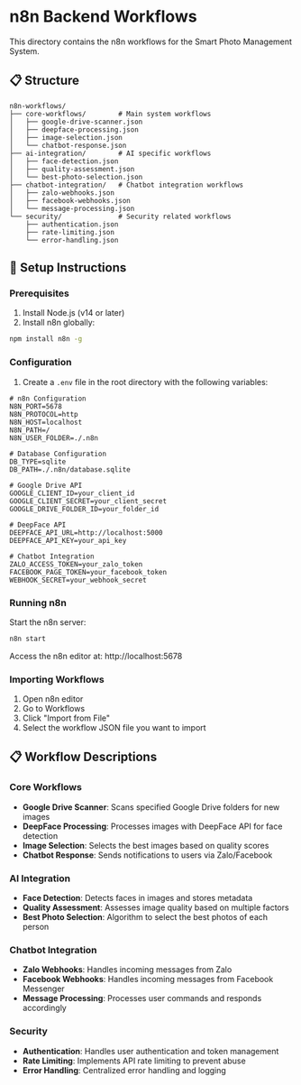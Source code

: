 # n8n Backend Workflows

This directory contains the n8n workflows for the Smart Photo Management System.

## 📋 Structure

```
n8n-workflows/
├── core-workflows/        # Main system workflows
│   ├── google-drive-scanner.json
│   ├── deepface-processing.json
│   ├── image-selection.json
│   └── chatbot-response.json
├── ai-integration/        # AI specific workflows
│   ├── face-detection.json
│   ├── quality-assessment.json
│   └── best-photo-selection.json
├── chatbot-integration/   # Chatbot integration workflows
│   ├── zalo-webhooks.json
│   ├── facebook-webhooks.json
│   └── message-processing.json
└── security/              # Security related workflows
    ├── authentication.json
    ├── rate-limiting.json
    └── error-handling.json
```

## 🚀 Setup Instructions

### Prerequisites

1. Install Node.js (v14 or later)
2. Install n8n globally:

```bash
npm install n8n -g
```

### Configuration

1. Create a `.env` file in the root directory with the following variables:

```
# n8n Configuration
N8N_PORT=5678
N8N_PROTOCOL=http
N8N_HOST=localhost
N8N_PATH=/
N8N_USER_FOLDER=./.n8n

# Database Configuration
DB_TYPE=sqlite
DB_PATH=./.n8n/database.sqlite

# Google Drive API
GOOGLE_CLIENT_ID=your_client_id
GOOGLE_CLIENT_SECRET=your_client_secret
GOOGLE_DRIVE_FOLDER_ID=your_folder_id

# DeepFace API
DEEPFACE_API_URL=http://localhost:5000
DEEPFACE_API_KEY=your_api_key

# Chatbot Integration
ZALO_ACCESS_TOKEN=your_zalo_token
FACEBOOK_PAGE_TOKEN=your_facebook_token
WEBHOOK_SECRET=your_webhook_secret
```

### Running n8n

Start the n8n server:

```bash
n8n start
```

Access the n8n editor at: http://localhost:5678

### Importing Workflows

1. Open n8n editor
2. Go to Workflows
3. Click "Import from File"
4. Select the workflow JSON file you want to import

## 📋 Workflow Descriptions

### Core Workflows

- **Google Drive Scanner**: Scans specified Google Drive folders for new images
- **DeepFace Processing**: Processes images with DeepFace API for face detection
- **Image Selection**: Selects the best images based on quality scores
- **Chatbot Response**: Sends notifications to users via Zalo/Facebook

### AI Integration

- **Face Detection**: Detects faces in images and stores metadata
- **Quality Assessment**: Assesses image quality based on multiple factors
- **Best Photo Selection**: Algorithm to select the best photos of each person

### Chatbot Integration

- **Zalo Webhooks**: Handles incoming messages from Zalo
- **Facebook Webhooks**: Handles incoming messages from Facebook Messenger
- **Message Processing**: Processes user commands and responds accordingly

### Security

- **Authentication**: Handles user authentication and token management
- **Rate Limiting**: Implements API rate limiting to prevent abuse
- **Error Handling**: Centralized error handling and logging 